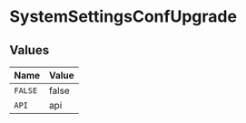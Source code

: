 # SystemSettingsConfUpgrade


## Values

| Name    | Value   |
| ------- | ------- |
| `FALSE` | false   |
| `API`   | api     |